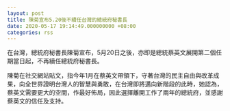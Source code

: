 ```yaml
---
layout: post
title: 陳菊宣布5.20後不續任台灣的總統府秘書長
date: 2020-05-17 19:14:49.000000000 +08:00
categories: rss
---
```


在台灣，總統府秘書長陳菊宣布，5月20日之後，亦即是總統蔡英文展開第二個任期當日起，不再續任總統府秘書長。

陳菊在社交網站貼文，指今年1月在蔡英文帶領下，守著台灣的民主自由與改革成果，向全世界證明台灣人的智慧與勇敢，在台灣即將邁向新階段的此時，她認為，蔡英文需要更大的空間，作最好佈局，因此選擇離開工作了兩年的總統府，並感謝蔡英文的信任及支持。
